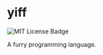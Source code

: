 # yiff

![MIT License Badge](https://img.shields.io/github/license/furrybrackets/yiff?label=license)

A furry programming language.



